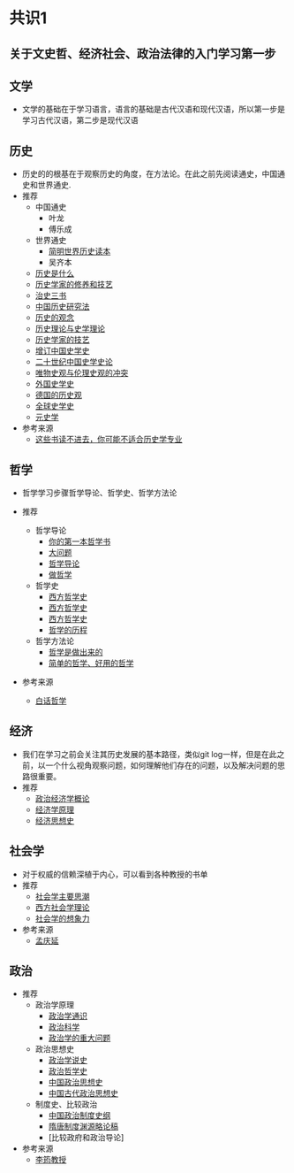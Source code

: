 # 共识1
## 关于文史哲、经济社会、政治法律的入门学习第一步
## 文学
- 文学的基础在于学习语言，语言的基础是古代汉语和现代汉语，所以第一步是学习古代汉语，第二步是现代汉语

## 历史
- 历史的的根基在于观察历史的角度，在方法论。在此之前先阅读通史，中国通史和世界通史.
- 推荐 
   - 中国通史
      - 叶龙
      - 傅乐成
   - 世界通史
      - [简明世界历史读本]()
      - 吴齐本
   - [历史是什么]()
   - [历史学家的修养和技艺]()
   - [治史三书]()
   - [中国历史研究法]()
   - [历史的观念]()
   - [历史理论与史学理论]()
   - [历史学家的技艺]()
   - [增订中国史学史]()
   - [二十世纪中国史学史论]()
   - [唯物史观与伦理史观的冲突]()
   - [外国史学史]()
   - [德国的历史观]()
   - [全球史学史]()
   - [元史学]()
- 参考来源
   - [这些书读不进去，你可能不适合历史学专业](https://www.bilibili.com/video/BV1c34y1E7sc)
## 哲学
- 哲学学习步骤哲学导论、哲学史、哲学方法论
- 推荐
    - 哲学导论
        - [你的第一本哲学书](https://book.douban.com/subject/26892991/)
        - [大问题](https://book.douban.com/subject/25961458/)
        - [哲学导论](https://book.douban.com/subject/33384284/)
        - [做哲学](https://book.douban.com/subject/30136393/)
    - 哲学史
        - [西方哲学史](https://book.douban.com/subject/30173825/)
        - [西方哲学史](https://book.douban.com/subject/34447865/)
        - [西方哲学史](https://book.douban.com/subject/26438558/)
        - [哲学的历程](https://book.douban.com/subject/27070172/)
    - 哲学方法论
        - [哲学是做出来的](https://book.douban.com/subject/30257757/)
        - [简单的哲学、好用的哲学](https://book.douban.com/subject/26903551/)

- 参考来源
    - [白话哲学](https://www.bilibili.com/video/BV1Tm4y1f74L)


## 经济
- 我们在学习之前会关注其历史发展的基本路径，类似git log一样，但是在此之前，以一个什么视角观察问题，如何理解他们存在的问题，以及解决问题的思路很重要。
- 推荐
    - [政治经济学概论](https://book.douban.com/subject/36690222/)
    - [经济学原理](https://book.douban.com/subject/35005103/)
    - [经济思想史](https://book.douban.com/subject/26271647/)

## 社会学
- 对于权威的信赖深植于内心，可以看到各种教授的书单
- 推荐
    - [社会学主要思潮](https://book.douban.com/subject/1072351/)
    - [西方社会学理论](https://book.douban.com/subject/1258239/)
    - [社会学的想象力](https://book.douban.com/subject/26874446/)
- 参考来源
    - [孟庆延](https://www.bilibili.com/video/BV1Qa411Y7Gr)

## 政治
- 推荐
    - 政治学原理
        - [政治学通识](https://book.douban.com/subject/26658395/)
        - [政治科学](https://book.douban.com/subject/1100137/)
        - [政治学的重大问题](https://book.douban.com/subject/1232348/)
    - 政治思想史
        - [政治学说史](https://book.douban.com/subject/26634998/)
        - [政治哲学史](https://book.douban.com/subject/34995685/)
        - [中国政治思想史](https://book.douban.com/subject/6852927/)
        - [中国古代政治思想史](https://book.douban.com/subject/1390177/)
    - 制度史、比较政治
        - [中国政治制度史纲](https://book.douban.com/subject/26986711/)
        - [隋唐制度渊源略论稿](https://book.douban.com/subject/35136070/)
        - [比较政府和政治导论]
- 参考来源
    - [李筠教授](https://www.bilibili.com/video/BV1A841187BA)
